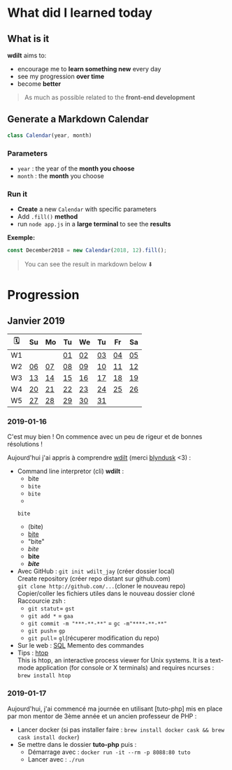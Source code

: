 # What did I learned today

## What is it

**wdilt** aims to:

- encourage me to **learn something new** every day
- see my progression **over time**
- become **better**

> As much as possible related to the **front-end development**

## Generate a Markdown Calendar

```JavaScript
class Calendar(year, month)
```

### Parameters

- `year` : the year of the **month you choose**
- `month` : the **month** you choose

### Run it

- **Create** a new `Calendar` with specific parameters
- Add `.fill()` **method**
- run `node app.js` in a **large terminal** to see the **results**

__Exemple:__

```JavaScript
const December2018 = new Calendar(2018, 12).fill();
```

> You can see the result in markdown below ⬇️

# Progression

## Janvier 2019
| 🗓 |        Su       |        Mo       |        Tu       |        We       |        Tu       |        Fr       |        Sa       |
| -- | --------------- | --------------- | --------------- | --------------- | --------------- | --------------- | --------------- |
| W1 |                 |                 |[01](#2019-01-01)|[02](#2019-01-02)|[03](#2019-01-03)|[04](#2019-01-04)|[05](#2019-01-05)|
| W2 |[06](#2019-01-06)|[07](#2019-01-07)|[08](#2019-01-08)|[09](#2019-01-09)|[10](#2019-01-10)|[11](#2019-01-11)|[12](#2019-01-12)|
| W3 |[13](#2019-01-13)|[14](#2019-01-14)|[15](#2019-01-15)|[16](#2019-01-16)|[17](#2019-01-17)|[18](#2019-01-18)|[19](#2019-01-19)|
| W4 |[20](#2019-01-20)|[21](#2019-01-21)|[22](#2019-01-22)|[23](#2019-01-23)|[24](#2019-01-24)|[25](#2019-01-25)|[26](#2019-01-26)|
| W5 |[27](#2019-01-27)|[28](#2019-01-28)|[29](#2019-01-29)|[30](#2019-01-30)|[31](#2019-01-31)|                 |                 |

### 2019-01-16

C'est muy bien ! On commence avec un peu de rigeur et de bonnes résolutions !

Aujourd'hui j'ai appris à comprendre [wdilt](https://github.com/blyndusk/wdilt) (merci [blyndusk](https://github.com/blyndusk) <3) :
- Command line interpretor (cli) **wdilt** :
    - bite
    - `bite`
    - ``bite``
    - 
    ```Javascipt
    bite
    ```
    - (bite)
    - [bite]()
    - "bite"
    - *bite*
    - **bite**
    - ***bite***
- Avec GitHub : 
`git init wdilt_jay` (créer dossier local)<br>
Create repository (créer repo distant sur github.com)<br>
`git clone http://github.com/...`(cloner le nouveau repo)<br>
Copier/coller les fichiers utiles dans le nouveau dossier cloné<br>
Raccourcie zsh : 
    - `git statut`= `gst`
    - `git add *` = `gaa`
    - `git commit -m "***-**-**"` = `gc -m"****-**-**"`
    - `git push`= `gp`
    - `git pull`= `gl`(récuperer modification du repo)
- Sur le web :
[SQL](https://sql.sh/ressources/document/mysql-aide-memoire-sql.pdf) Memento des commandes
- Tips : [htop](https://hisham.hm/htop/) <br>This is htop, an interactive process viewer for Unix systems. It is a text-mode application (for console or X terminals) and requires ncurses : `brew install htop`

### 2019-01-17

Aujourd'hui, j'ai commencé ma journée en utilisant [tuto-php] mis en place par mon mentor de 3ème année et un ancien professeur de PHP : 
- Lancer docker (si pas installer faire : `brew install docker cask && brew cask install docker`)
- Se mettre dans le dossier **tuto-php** puis :
    - Démarrage avec : `docker run -it --rm -p 8088:80 tuto`
    - Lancer avec : `./run`
